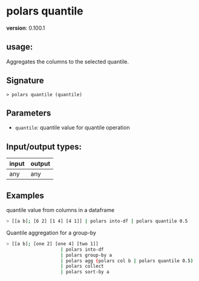 # polars quantile

**version**: 0.100.1

## **usage**:

Aggregates the columns to the selected quantile.

## Signature

`> polars quantile (quantile)`

## Parameters

- `quantile`: quantile value for quantile operation

## Input/output types:

| input | output |
| ----- | ------ |
| any   | any    |

## Examples

quantile value from columns in a dataframe

```bash
> [[a b]; [6 2] [1 4] [4 1]] | polars into-df | polars quantile 0.5
```

Quantile aggregation for a group-by

```bash
> [[a b]; [one 2] [one 4] [two 1]]
                    | polars into-df
                    | polars group-by a
                    | polars agg (polars col b | polars quantile 0.5)
                    | polars collect
                    | polars sort-by a
```
